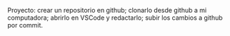 Proyecto: 
crear un repositorio en github; 
clonarlo desde github a mi computadora;
abrirlo en VSCode y redactarlo;
subir los cambios a github por commit.
